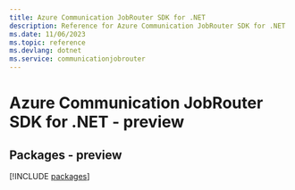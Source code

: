 ```yaml
---
title: Azure Communication JobRouter SDK for .NET
description: Reference for Azure Communication JobRouter SDK for .NET
ms.date: 11/06/2023
ms.topic: reference
ms.devlang: dotnet
ms.service: communicationjobrouter
---
```

# Azure Communication JobRouter SDK for .NET - preview
## Packages - preview
[!INCLUDE [packages](communication-jobrouter-index.md)]